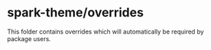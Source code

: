 # spark-theme/overrides

This folder contains overrides which will automatically be required by package users.
